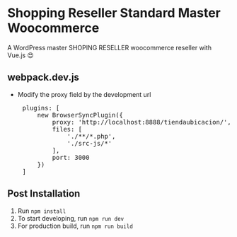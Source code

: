 # Shopping Reseller Standard Master Woocommerce

A WordPress master SHOPING RESELLER woocommerce reseller with Vue.js 😍

## webpack.dev.js

- Modify the proxy field by the development url
<pre>
    plugins: [
        new BrowserSyncPlugin({
            proxy: 'http://localhost:8888/tiendaubicacion/', //Modify url input
            files: [
                './**/*.php',
                './src-js/*'
            ],
            port: 3000
        })
    ]
</pre>


## Post Installation
1. Run `npm install`
1. To start developing, run `npm run dev`
1. For production build, run `npm run build`

